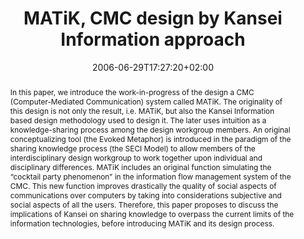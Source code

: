---
slug: MATiK-CMC-design-by-kansei-information-approach
title: "MATiK, CMC design by Kansei Information approach"
layout: single
searchFilter: Publication
searchWeight: 8
publitype: inproceedings
subsection: conference
institution:
    logo: Tsukuba
    short: 'U. of Tsukuba'
    web: "https://www.tsukuba.ac.jp/"
    name: "University of Tsukuba"
kansei: true
researchpage: true
research: 
    -  kansei
date: 2006-06-29T17:27:20+02:00
citation:
    authors:
        1: ["Levy", "Pierre", "P."]
        2: ["Yamanaka", "Toshimasa", "T."]
    title: "MATiK – CMC design by Kansei Information approach"
    proceedings: "the Proceedings of Kansei Engineering and Intelligent Systems - KEIS'06"
    year: 2006
    firstpage: "CD"
    publisher: ["Japanese Society of Kansei Engineering", "Aizu, Japan"]
reference: "Lévy, P., & Yamanaka, T. (2006). MATiK – CMC design by Kansei Information approach. the Proceedings of Kansei Engineering and Intelligent Systems - KEIS'06 ([on CD]). Aizu, Japan"
abstract: "In this paper, we introduce the work-in-progress of the design a CMC (Computer-Mediated Communication) system called MATiK. The originality of this design is not only the result, i.e. MATiK, but also the Kansei Information based design methodology used to design it. The later uses intuition as a knowledge-sharing process among the design workgroup members. An original conceptualizing tool (the Evoked Metaphor) is introduced in the paradigm of the sharing knowledge process (the SECI Model) to allow members of the interdisciplinary design workgroup to work together upon individual and disciplinary differences. MATiK includes an original function simulating the “cocktail party phenomenon” in the information flow management system of the CMC. This new function improves drastically the quality of social aspects of communications over computers by taking into considerations subjective and social aspects of all the users. Therefore, this paper proposes to discuss the implications of Kansei on sharing knowledge to overpass the current limits of the information technologies, before introducing MATiK and its design process."
link:
    1: ["paper", "paper", "https://1drv.ms/b/s!AnQx_v88q65Qv4QUjHow-W1pOCdvxA?e=gEJFgr"]
---